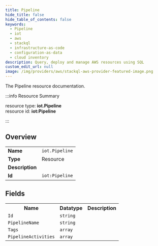 ```yaml
---
title: Pipeline
hide_title: false
hide_table_of_contents: false
keywords:
  - Pipeline
  - iot
  - aws
  - stackql
  - infrastructure-as-code
  - configuration-as-data
  - cloud inventory
description: Query, deploy and manage AWS resources using SQL
custom_edit_url: null
image: /img/providers/aws/stackql-aws-provider-featured-image.png
---
```

The Pipeline resource documentation.

:::info Resource Summary

<div class="row">
<div class="providerDocColumn">
<span>resource type:&nbsp;<b>iot.Pipeline</b></span><br />
<span>resource id:&nbsp;<b>iot:Pipeline</b></span><br />
</div>
</div>

:::

## Overview
<table><tbody>
<tr><td><b>Name</b></td><td><code>iot.Pipeline</code></td></tr>
<tr><td><b>Type</b></td><td>Resource</td></tr>
<tr><td><b>Description</b></td><td></td></tr>
<tr><td><b>Id</b></td><td><code>iot:Pipeline</code></td></tr>
</tbody></table>

## Fields
<table><tbody>
<tr><th>Name</th><th>Datatype</th><th>Description</th></tr>
<tr><td><code>Id</code></td><td><code>string</code></td><td></td></tr><tr><td><code>PipelineName</code></td><td><code>string</code></td><td></td></tr><tr><td><code>Tags</code></td><td><code>array</code></td><td></td></tr><tr><td><code>PipelineActivities</code></td><td><code>array</code></td><td></td></tr>
</tbody></table>